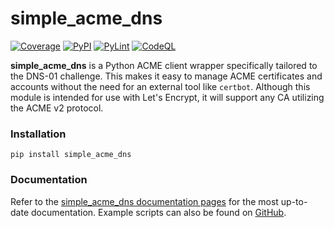 simple_acme_dns
================
[![Coverage](https://github.com/jaredhendrickson13/simple_acme_dns/actions/workflows/coverage.yml/badge.svg)](https://github.com/jaredhendrickson13/simple_acme_dns/actions/workflows/coverage.yml)
[![PyPI](https://github.com/jaredhendrickson13/simple_acme_dns/actions/workflows/pypi.yml/badge.svg)](https://github.com/jaredhendrickson13/simple_acme_dns/actions/workflows/pypi.yml)
[![PyLint](https://github.com/jaredhendrickson13/simple_acme_dns/actions/workflows/pylint.yml/badge.svg)](https://github.com/jaredhendrickson13/simple_acme_dns/actions/workflows/pylint.yml)
[![CodeQL](https://github.com/jaredhendrickson13/simple_acme_dns/actions/workflows/codeql.yml/badge.svg)](https://github.com/jaredhendrickson13/simple_acme_dns/actions/workflows/codeql.yml)

**simple_acme_dns** is a Python ACME client wrapper specifically tailored to the DNS-01 challenge. This makes it easy to manage ACME 
certificates and accounts without the need for an external tool like `certbot`. Although this module is intended for use
with Let's Encrypt, it will support any CA utilizing the ACME v2 protocol.

### Installation
```commandline
pip install simple_acme_dns
```

### Documentation
Refer to the [simple_acme_dns documentation pages](https://jaredhendrickson13.github.io/simple_acme_dns/) for the most 
up-to-date documentation. Example scripts can also be found on 
[GitHub](https://github.com/jaredhendrickson13/simple_acme_dns/tree/master/examples).
